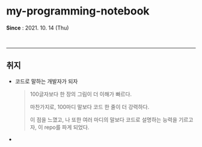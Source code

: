# my-programming-notebook
**Since** : 2021. 10. 14 (Thu)

<br>

----

## 취지

  * 코드로 말하는 개발자가 되자

    > 100글자보다 한 장의 그림이 더 이해가 빠르다. 
    >
    > 마찬가지로, 100마디 말보다 코드 한 줄이 더 강력하다.
    >
    >
    > 이 점을 느꼈고,
    > 나 또한 여러 마디의 말보다 코드로 설명하는 능력을 기르고자, 이 repo를 파게 되었다.

    

  * 

  
